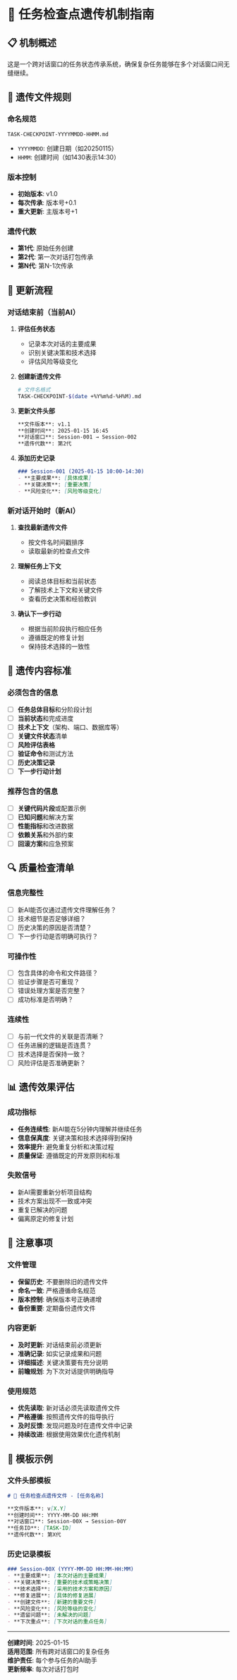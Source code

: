 # 🧬 任务检查点遗传机制指南

## 📋 机制概述

这是一个跨对话窗口的任务状态传承系统，确保复杂任务能够在多个对话窗口间无缝继续。

## 🔄 遗传文件规则

### 命名规范
```
TASK-CHECKPOINT-YYYYMMDD-HHMM.md
```
- `YYYYMMDD`: 创建日期（如20250115）
- `HHMM`: 创建时间（如1430表示14:30）

### 版本控制
- **初始版本**: v1.0
- **每次传承**: 版本号+0.1
- **重大更新**: 主版本号+1

### 遗传代数
- **第1代**: 原始任务创建
- **第2代**: 第一次对话打包传承
- **第N代**: 第N-1次传承

## 📝 更新流程

### 对话结束前（当前AI）
1. **评估任务状态**
   - 记录本次对话的主要成果
   - 识别关键决策和技术选择
   - 评估风险等级变化

2. **创建新遗传文件**
   ```bash
   # 文件名格式
   TASK-CHECKPOINT-$(date +%Y%m%d-%H%M).md
   ```

3. **更新文件头部**
   ```markdown
   **文件版本**: v1.1  
   **创建时间**: 2025-01-15 16:45  
   **对话窗口**: Session-001 → Session-002  
   **遗传代数**: 第2代  
   ```

4. **添加历史记录**
   ```markdown
   ### Session-001 (2025-01-15 10:00-14:30)
   - **主要成果**: [具体成果]
   - **关键决策**: [重要决策]
   - **风险变化**: [风险等级变化]
   ```

### 新对话开始时（新AI）
1. **查找最新遗传文件**
   - 按文件名时间戳排序
   - 读取最新的检查点文件

2. **理解任务上下文**
   - 阅读总体目标和当前状态
   - 了解技术上下文和关键文件
   - 查看历史决策和经验教训

3. **确认下一步行动**
   - 根据当前阶段执行相应任务
   - 遵循既定的修复计划
   - 保持技术选择的一致性

## 🎯 遗传内容标准

### 必须包含的信息
- [ ] **任务总体目标**和分阶段计划
- [ ] **当前状态**和完成进度
- [ ] **技术上下文**（架构、端口、数据库等）
- [ ] **关键文件状态**清单
- [ ] **风险评估表格**
- [ ] **验证命令**和测试方法
- [ ] **历史决策记录**
- [ ] **下一步行动计划**

### 推荐包含的信息
- [ ] **关键代码片段**或配置示例
- [ ] **已知问题**和解决方案
- [ ] **性能指标**和改进数据
- [ ] **依赖关系**和外部约束
- [ ] **回滚方案**和应急预案

## 🔍 质量检查清单

### 信息完整性
- [ ] 新AI能否仅通过遗传文件理解任务？
- [ ] 技术细节是否足够详细？
- [ ] 历史决策的原因是否清楚？
- [ ] 下一步行动是否明确可执行？

### 可操作性
- [ ] 包含具体的命令和文件路径？
- [ ] 验证步骤是否可重现？
- [ ] 错误处理方案是否完整？
- [ ] 成功标准是否明确？

### 连续性
- [ ] 与前一代文件的关联是否清晰？
- [ ] 任务进展的逻辑是否连贯？
- [ ] 技术选择是否保持一致？
- [ ] 风险评估是否准确更新？

## 📊 遗传效果评估

### 成功指标
- **任务连续性**: 新AI能在5分钟内理解并继续任务
- **信息保真度**: 关键决策和技术选择得到保持
- **效率提升**: 避免重复分析和决策过程
- **质量保证**: 遵循既定的开发原则和标准

### 失败信号
- 新AI需要重新分析项目结构
- 技术方案出现不一致或冲突
- 重复已解决的问题
- 偏离原定的修复计划

## 🚨 注意事项

### 文件管理
- **保留历史**: 不要删除旧的遗传文件
- **命名一致**: 严格遵循命名规范
- **版本控制**: 确保版本号正确递增
- **备份重要**: 定期备份遗传文件

### 内容更新
- **及时更新**: 对话结束前必须更新
- **准确记录**: 如实记录成果和问题
- **详细描述**: 关键决策要有充分说明
- **前瞻规划**: 为下次对话提供明确指导

### 使用规范
- **优先读取**: 新对话必须先读取遗传文件
- **严格遵循**: 按照遗传文件的指导执行
- **及时反馈**: 发现问题及时在遗传文件中记录
- **持续改进**: 根据使用效果优化遗传机制

## 📝 模板示例

### 文件头部模板
```markdown
# 🧬 任务检查点遗传文件 - [任务名称]

**文件版本**: v[X.Y]  
**创建时间**: YYYY-MM-DD HH:MM  
**对话窗口**: Session-00X → Session-00Y  
**任务ID**: [TASK-ID]  
**遗传代数**: 第X代  
```

### 历史记录模板
```markdown
### Session-00X (YYYY-MM-DD HH:MM-HH:MM)
- **主要成果**: [本次对话的主要成果]
- **关键决策**: [重要的技术或策略决策]
- **技术选择**: [采用的技术方案和原因]
- **修复进展**: [具体的修复进展]
- **创建文件**: [新建的重要文件]
- **风险变化**: [风险等级的变化]
- **遗留问题**: [未解决的问题]
- **下次重点**: [下次对话的重点任务]
```

---

**创建时间**: 2025-01-15  
**适用范围**: 所有跨对话窗口的复杂任务  
**维护责任**: 每个参与任务的AI助手  
**更新频率**: 每次对话打包时